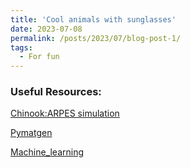 ```yaml
---
title: 'Cool animals with sunglasses'
date: 2023-07-08
permalink: /posts/2023/07/blog-post-1/
tags:
  - For fun
---
```



### Useful Resources:


[Chinook:ARPES simulation](https://chinookpy.readthedocs.io/en/latest/index.html)

[Pymatgen](https://github.com/materialsproject/pymatgen)

[Machine_learning](https://github.com/drckf/mlreview_notebooks)


